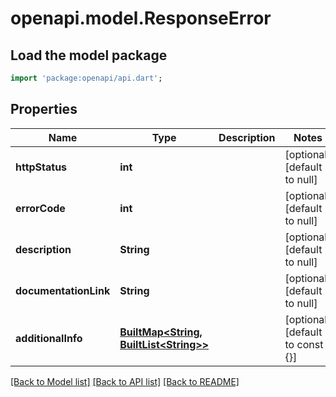 # openapi.model.ResponseError

## Load the model package
```dart
import 'package:openapi/api.dart';
```

## Properties
Name | Type | Description | Notes
------------ | ------------- | ------------- | -------------
**httpStatus** | **int** |  | [optional] [default to null]
**errorCode** | **int** |  | [optional] [default to null]
**description** | **String** |  | [optional] [default to null]
**documentationLink** | **String** |  | [optional] [default to null]
**additionalInfo** | [**BuiltMap&lt;String, BuiltList&lt;String&gt;&gt;**](List.md) |  | [optional] [default to const {}]

[[Back to Model list]](../README.md#documentation-for-models) [[Back to API list]](../README.md#documentation-for-api-endpoints) [[Back to README]](../README.md)


